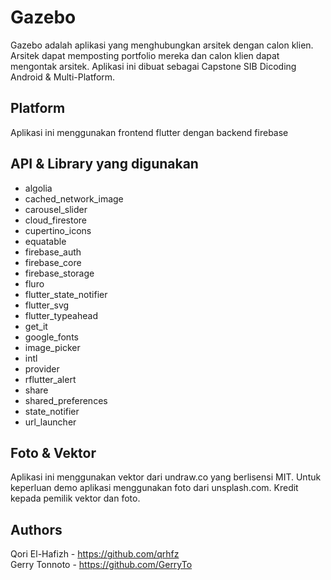 # Gazebo

Gazebo adalah aplikasi yang menghubungkan arsitek dengan calon klien. Arsitek dapat memposting portfolio mereka dan calon klien dapat mengontak arsitek. Aplikasi ini dibuat sebagai Capstone SIB Dicoding Android & Multi-Platform.

## Platform
Aplikasi ini menggunakan frontend flutter dengan backend firebase

## API & Library yang digunakan
- algolia
- cached_network_image
- carousel_slider
- cloud_firestore
- cupertino_icons
- equatable
- firebase_auth
- firebase_core
- firebase_storage
- fluro
- flutter_state_notifier
- flutter_svg
- flutter_typeahead
- get_it
- google_fonts
- image_picker
- intl
- provider
- rflutter_alert
- share
- shared_preferences
- state_notifier
- url_launcher

## Foto & Vektor
Aplikasi ini menggunakan vektor dari undraw.co yang berlisensi MIT.
Untuk keperluan demo aplikasi menggunakan foto dari unsplash.com.
Kredit kepada pemilik vektor dan foto.


## Authors
Qori El-Hafizh - https://github.com/qrhfz  
Gerry Tonnoto - https://github.com/GerryTo  